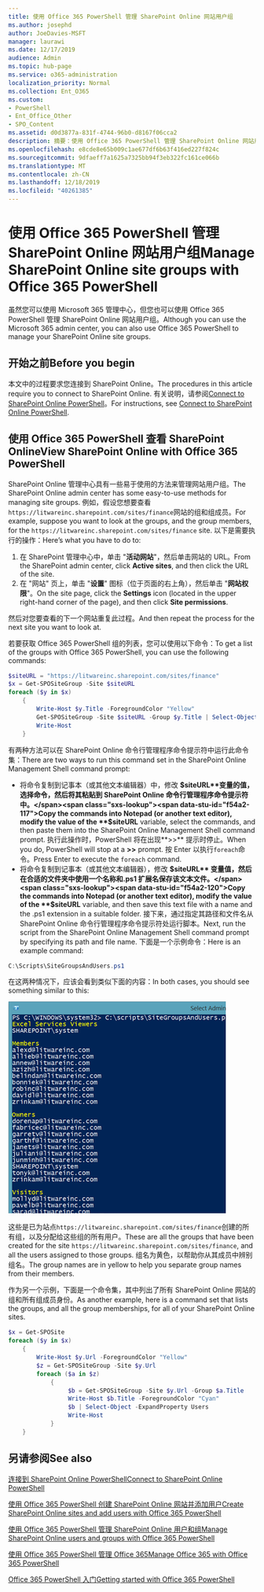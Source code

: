 ```yaml
---
title: 使用 Office 365 PowerShell 管理 SharePoint Online 网站用户组
ms.author: josephd
author: JoeDavies-MSFT
manager: laurawi
ms.date: 12/17/2019
audience: Admin
ms.topic: hub-page
ms.service: o365-administration
localization_priority: Normal
ms.collection: Ent_O365
ms.custom:
- PowerShell
- Ent_Office_Other
- SPO_Content
ms.assetid: d0d3877a-831f-4744-96b0-d8167f06cca2
description: 摘要：使用 Office 365 PowerShell 管理 SharePoint Online 网站用户组。
ms.openlocfilehash: e8cde8e65b009c1ae677df6b63f416ed227f824c
ms.sourcegitcommit: 9dfaeff7a1625a7325bb94f3eb322fc161ce066b
ms.translationtype: MT
ms.contentlocale: zh-CN
ms.lasthandoff: 12/18/2019
ms.locfileid: "40261385"
---
```

# <a name="manage-sharepoint-online-site-groups-with-office-365-powershell"></a><span data-ttu-id="f54a2-103">使用 Office 365 PowerShell 管理 SharePoint Online 网站用户组</span><span class="sxs-lookup"><span data-stu-id="f54a2-103">Manage SharePoint Online site groups with Office 365 PowerShell</span></span>

<span data-ttu-id="f54a2-104">虽然您可以使用 Microsoft 365 管理中心，但您也可以使用 Office 365 PowerShell 管理 SharePoint Online 网站用户组。</span><span class="sxs-lookup"><span data-stu-id="f54a2-104">Although you can use the Microsoft 365 admin center, you can also use Office 365 PowerShell to manage your SharePoint Online site groups.</span></span>

## <a name="before-you-begin"></a><span data-ttu-id="f54a2-105">开始之前</span><span class="sxs-lookup"><span data-stu-id="f54a2-105">Before you begin</span></span>

<span data-ttu-id="f54a2-106">本文中的过程要求您连接到 SharePoint Online。</span><span class="sxs-lookup"><span data-stu-id="f54a2-106">The procedures in this article require you to connect to SharePoint Online.</span></span> <span data-ttu-id="f54a2-107">有关说明，请参阅[Connect to SharePoint Online PowerShell](https://docs.microsoft.com/powershell/sharepoint/sharepoint-online/connect-sharepoint-online?view=sharepoint-ps)。</span><span class="sxs-lookup"><span data-stu-id="f54a2-107">For instructions, see [Connect to SharePoint Online PowerShell](https://docs.microsoft.com/powershell/sharepoint/sharepoint-online/connect-sharepoint-online?view=sharepoint-ps).</span></span>

## <a name="view-sharepoint-online-with-office-365-powershell"></a><span data-ttu-id="f54a2-108">使用 Office 365 PowerShell 查看 SharePoint Online</span><span class="sxs-lookup"><span data-stu-id="f54a2-108">View SharePoint Online with Office 365 PowerShell</span></span>

<span data-ttu-id="f54a2-109">SharePoint Online 管理中心具有一些易于使用的方法来管理网站用户组。</span><span class="sxs-lookup"><span data-stu-id="f54a2-109">The SharePoint Online admin center has some easy-to-use methods for managing site groups.</span></span> <span data-ttu-id="f54a2-110">例如，假设您想要查看`https://litwareinc.sharepoint.com/sites/finance`网站的组和组成员。</span><span class="sxs-lookup"><span data-stu-id="f54a2-110">For example, suppose you want to look at the groups, and the group members, for the `https://litwareinc.sharepoint.com/sites/finance` site.</span></span> <span data-ttu-id="f54a2-111">以下是需要执行的操作：</span><span class="sxs-lookup"><span data-stu-id="f54a2-111">Here’s what you have to do to:</span></span>

1. <span data-ttu-id="f54a2-112">在 SharePoint 管理中心中，单击 "**活动网站**"，然后单击网站的 URL。</span><span class="sxs-lookup"><span data-stu-id="f54a2-112">From the SharePoint admin center, click **Active sites**, and then click the URL of the site.</span></span>
2. <span data-ttu-id="f54a2-113">在 "网站" 页上，单击 "**设置**" 图标（位于页面的右上角），然后单击 "**网站权限**"。</span><span class="sxs-lookup"><span data-stu-id="f54a2-113">On the site page, click the **Settings** icon (located in the upper right-hand corner of the page), and then click **Site permissions**.</span></span>

<span data-ttu-id="f54a2-114">然后对您要查看的下一个网站重复此过程。</span><span class="sxs-lookup"><span data-stu-id="f54a2-114">And then repeat the process for the next site you want to look at.</span></span>

<span data-ttu-id="f54a2-115">若要获取 Office 365 PowerShell 组的列表，您可以使用以下命令：</span><span class="sxs-lookup"><span data-stu-id="f54a2-115">To get a list of the groups with Office 365 PowerShell, you can use the following commands:</span></span>

```powershell
$siteURL = "https://litwareinc.sharepoint.com/sites/finance"
$x = Get-SPOSiteGroup -Site $siteURL
foreach ($y in $x)
    {
        Write-Host $y.Title -ForegroundColor "Yellow"
        Get-SPOSiteGroup -Site $siteURL -Group $y.Title | Select-Object -ExpandProperty Users
        Write-Host
    }
```

<span data-ttu-id="f54a2-116">有两种方法可以在 SharePoint Online 命令行管理程序命令提示符中运行此命令集：</span><span class="sxs-lookup"><span data-stu-id="f54a2-116">There are two ways to run this command set in the SharePoint Online Management Shell command prompt:</span></span>

- <span data-ttu-id="f54a2-117">将命令复制到记事本（或其他文本编辑器）中，修改 **$siteURL**变量的值，选择命令，然后将其粘贴到 SharePoint Online 命令行管理程序命令提示符中。</span><span class="sxs-lookup"><span data-stu-id="f54a2-117">Copy the commands into Notepad (or another text editor), modify the value of the **$siteURL** variable, select the commands, and then paste them into the SharePoint Online Management Shell command prompt.</span></span> <span data-ttu-id="f54a2-118">执行此操作时，PowerShell 将在出现**>>** 提示时停止。</span><span class="sxs-lookup"><span data-stu-id="f54a2-118">When you do, PowerShell will stop at a **>>** prompt.</span></span> <span data-ttu-id="f54a2-119">按 Enter 以执行`foreach`命令。</span><span class="sxs-lookup"><span data-stu-id="f54a2-119">Press Enter to execute the `foreach` command.</span></span><br/>
- <span data-ttu-id="f54a2-120">将命令复制到记事本（或其他文本编辑器），修改 **$siteURL** 变量值，然后在合适的文件夹中使用一个名称和.ps1 扩展名保存该文本文件。</span><span class="sxs-lookup"><span data-stu-id="f54a2-120">Copy the commands into Notepad (or another text editor), modify the value of the **$siteURL** variable, and then save this text file with a name and the .ps1 extension in a suitable folder.</span></span> <span data-ttu-id="f54a2-121">接下来，通过指定其路径和文件名从 SharePoint Online 命令行管理程序命令提示符处运行脚本。</span><span class="sxs-lookup"><span data-stu-id="f54a2-121">Next, run the script from the SharePoint Online Management Shell command prompt by specifying its path and file name.</span></span> <span data-ttu-id="f54a2-122">下面是一个示例命令：</span><span class="sxs-lookup"><span data-stu-id="f54a2-122">Here is an example command:</span></span>

```powershell
C:\Scripts\SiteGroupsAndUsers.ps1
```

<span data-ttu-id="f54a2-123">在这两种情况下，应该会看到类似下面的内容：</span><span class="sxs-lookup"><span data-stu-id="f54a2-123">In both cases, you should see something similar to this:</span></span>

![SharePoint Online 网站用户组](media/SPO-site-groups.png)

<span data-ttu-id="f54a2-125">这些是已为站点`https://litwareinc.sharepoint.com/sites/finance`创建的所有组，以及分配给这些组的所有用户。</span><span class="sxs-lookup"><span data-stu-id="f54a2-125">These are all the groups that have been created for the site `https://litwareinc.sharepoint.com/sites/finance`, and all the users assigned to those groups.</span></span> <span data-ttu-id="f54a2-126">组名为黄色，以帮助你从其成员中辨别组名。</span><span class="sxs-lookup"><span data-stu-id="f54a2-126">The group names are in yellow to help you separate group names from their members.</span></span>

<span data-ttu-id="f54a2-127">作为另一个示例，下面是一个命令集，其中列出了所有 SharePoint Online 网站的组和所有组成员身份。</span><span class="sxs-lookup"><span data-stu-id="f54a2-127">As another example, here is a command set that lists the groups, and all the group memberships, for all of your SharePoint Online sites.</span></span>

```powershell
$x = Get-SPOSite
foreach ($y in $x)
    {
        Write-Host $y.Url -ForegroundColor "Yellow"
        $z = Get-SPOSiteGroup -Site $y.Url
        foreach ($a in $z)
            {
                 $b = Get-SPOSiteGroup -Site $y.Url -Group $a.Title 
                 Write-Host $b.Title -ForegroundColor "Cyan"
                 $b | Select-Object -ExpandProperty Users
                 Write-Host
            }
    }
```
    
## <a name="see-also"></a><span data-ttu-id="f54a2-128">另请参阅</span><span class="sxs-lookup"><span data-stu-id="f54a2-128">See also</span></span>

[<span data-ttu-id="f54a2-129">连接到 SharePoint Online PowerShell</span><span class="sxs-lookup"><span data-stu-id="f54a2-129">Connect to SharePoint Online PowerShell</span></span>](https://docs.microsoft.com/powershell/sharepoint/sharepoint-online/connect-sharepoint-online?view=sharepoint-ps)

[<span data-ttu-id="f54a2-130">使用 Office 365 PowerShell 创建 SharePoint Online 网站并添加用户</span><span class="sxs-lookup"><span data-stu-id="f54a2-130">Create SharePoint Online sites and add users with Office 365 PowerShell</span></span>](create-sharepoint-sites-and-add-users-with-powershell.md)

[<span data-ttu-id="f54a2-131">使用 Office 365 PowerShell 管理 SharePoint Online 用户和组</span><span class="sxs-lookup"><span data-stu-id="f54a2-131">Manage SharePoint Online users and groups with Office 365 PowerShell</span></span>](manage-sharepoint-users-and-groups-with-powershell.md)

[<span data-ttu-id="f54a2-132">使用 Office 365 PowerShell 管理 Office 365</span><span class="sxs-lookup"><span data-stu-id="f54a2-132">Manage Office 365 with Office 365 PowerShell</span></span>](manage-office-365-with-office-365-powershell.md)
  
[<span data-ttu-id="f54a2-133">Office 365 PowerShell 入门</span><span class="sxs-lookup"><span data-stu-id="f54a2-133">Getting started with Office 365 PowerShell</span></span>](getting-started-with-office-365-powershell.md)

